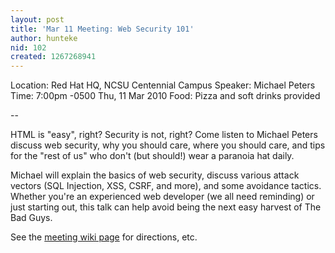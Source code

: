 ```yaml
---
layout: post
title: 'Mar 11 Meeting: Web Security 101'
author: hunteke
nid: 102
created: 1267268941
---
```

Location: Red Hat HQ, NCSU Centennial Campus
Speaker: Michael Peters
Time: 7:00pm -0500 Thu, 11 Mar 2010
Food: Pizza and soft drinks provided

--

HTML is "easy", right?  Security is not, right?  Come listen to Michael Peters discuss web security, why you should care, where you should care, and tips for the "rest of us" who don't (but should!) wear a paranoia hat daily.

Michael will explain the <!--break--> basics of web security, discuss various attack vectors (SQL Injection, XSS, CSRF, and more), and some avoidance tactics.  Whether you're an experienced web developer (we all need reminding) or just starting out, this talk can help avoid being the next easy harvest of The Bad Guys.

See the <a href='/w/Meeting:2010_Mar_11' title='Web Security 101 - meeting page'>meeting wiki page</a> for directions, etc.
